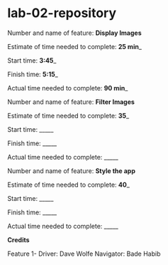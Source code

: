 # lab-02-repository

Number and name of feature: __Display Images__

Estimate of time needed to complete: __25 min___

Start time: __3:45___

Finish time: __5:15___

Actual time needed to complete: __90 min___

Number and name of feature: __Filter Images__

Estimate of time needed to complete: __35___

Start time: _____

Finish time: _____

Actual time needed to complete: _____

Number and name of feature: __Style the app__

Estimate of time needed to complete: __40___

Start time: _____

Finish time: _____

Actual time needed to complete: _____

**Credits**

Feature 1- Driver: Dave Wolfe
           Navigator: Bade Habib
            